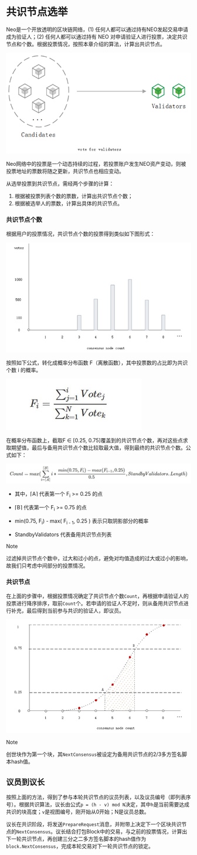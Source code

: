 # 共识节点选举

Neo是一个开放透明的区块链网络，(1) 任何人都可以通过持有NEO发起交易申请成为验证人；(2) 任何人都可以通过持有 NEO 对申请验证人进行投票，决定共识节点和个数。根据投票情况，按照本章介绍的算法，计算出共识节点。

![](..\images\consensus\vote_candidate.jpg)

Neo网络中的投票是一个动态持续的过程，若投票账户发生NEO资产变动，则被投票地址的票数将随之更新，共识节点也相应变动。

从选举投票到共识节点，需经两个步骤的计算：
1. 根据被投票列表个数的票数，计算出共识节点个数；
2. 根据被选举人的票数，计算出具体的共识节点。

### 共识节点个数

根据用户的投票情况，共识节点个数的投票得到类似如下图形式：

![](..\images\consensus\calculate_consensus_count_0.jpg)

按照如下公式，转化成概率分布函数 F（离散函数），其中投票数的占比即为共识个数 i 的概率。

![](..\images\consensus\formula_vote.jpg)



在概率分布函数上，截取F ∈ [0.25, 0.75]覆盖到的共识节点个数，再对这些点求取期望值，最后与备用共识节点个数比较取最大值，得到最终的共识节点个数。公式如下：

![](..\images\consensus\formula_vote_count.jpg)

- 其中，⌈A⌉ 代表第一个 F<sub>i</sub> >= 0.25 的点

- ⌈B⌉ 代表第一个  F<sub>i</sub> >= 0.75 的点

- min(0.75, F<sub>i</sub>) - max( F<sub>i - 1</sub>, 0.25 )  表示只取阴影部分的概率

- StandbyValidators 代表备用共识节点列表

> [!Note]
>
> 过滤掉共识节点个数中，过大和过小的点，避免对均值造成的过大或过小的影响，故我们只考虑中间部分的投票情况。

### 共识节点

在上面的步骤中，根据投票情况确定了共识节点个数`Count`，再根据申请验证人的投票进行降序排序，取前`Count`个。若申请的验证人不足时，则从备用共识节点进行补充，最后得到当前参与共识的验证人，即议员。

![](..\images\consensus\calculate_consensus_count_1.jpg)

> [!Note]
>
> 创世块作为第一个块，其`NextConsensus`被设定为备用共识节点的2/3多方签名脚本hash值。

## 议员到议长

按照上面的方法，得到了参与本轮共识节点的议员列表，以及议员编号（即列表序号）。根据共识算法，议长由公式`p = (h - v) mod N`决定，其中`h`是当前需要达成共识的块高度；`v`是视图编号，刚开始从0开始；N是议员总数。 

议长在共识阶段，将发送`PrepareRequest`消息，并附带上决定下一个区块共识节点的`NextConsensus`。议长结合打包Block中的交易，与之前的投票情况，计算出下一轮共识节点，再创建三分之二多方签名脚本的hash值作为`block.NextConsensus`，完成本轮交易对下一轮共识节点的锁定。
